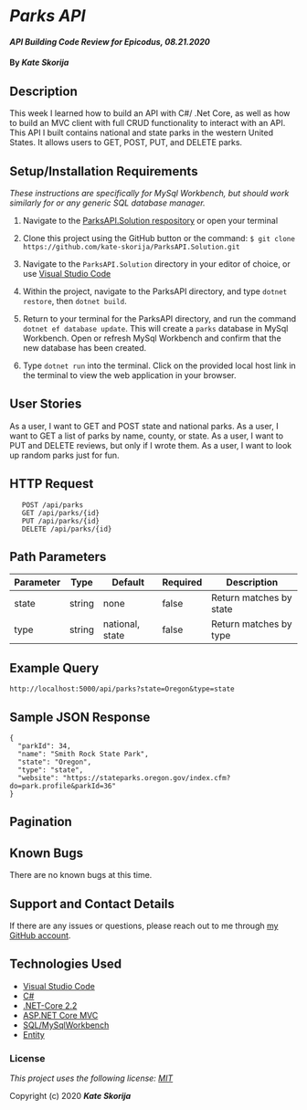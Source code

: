 # _Parks API_

#### _API Building Code Review for Epicodus, 08.21.2020_

#### By _**Kate Skorija**_



## Description

This week I learned how to build an API with C#/ .Net Core, as well as how to build an MVC client with full CRUD functionality to interact with an API. This API I built contains national and state parks in the western United States. It allows users to GET, POST, PUT, and DELETE parks.



## Setup/Installation Requirements

*_These instructions are specifically for MySql Workbench, but should work similarly for or any generic SQL database manager._* 

1.  Navigate to the [ParksAPI.Solution respository](https://github.com/kate-skorija/ParksAPI.Solution) or open your terminal

2. Clone this project using the GitHub button or the command:
`$ git clone https://github.com/kate-skorija/ParksAPI.Solution.git`

3. Navigate to the `ParksAPI.Solution` directory in your editor of choice, or use [Visual Studio Code](https://code.visualstudio.com/)

4. Within the project, navigate to the ParksAPI directory, and type `dotnet restore`, then `dotnet build`. 

5. Return to your terminal for the ParksAPI directory, and run the command `dotnet ef database update`. This will create a `parks` database in MySql Workbench. Open or refresh MySql Workbench and confirm that the new database has been created.

6. Type `dotnet run` into the terminal. Click on the provided local host link in the terminal to view the web application in your browser. 



## User Stories

As a user, I want to GET and POST state and national parks.
As a user, I want to GET a list of parks by name, county, or state.
As a user, I want to PUT and DELETE reviews, but only if I wrote them. 
As a user, I want to look up random parks just for fun.



## HTTP Request

```GET /api/parks
   POST /api/parks
   GET /api/parks/{id}
   PUT /api/parks/{id}
   DELETE /api/parks/{id}
```


## Path Parameters

| Parameter     | Type      | Default  | Required  | Description                |
| ------------- | --------- | -------- | ----------|-----------------           |
|   state       | string    | none     | false     | Return matches by state    |
|   type        | string    | national, state    | false     | Return matches by type   |



## Example Query

```
http://localhost:5000/api/parks?state=Oregon&type=state
```



## Sample JSON Response

```
{
  "parkId": 34,
  "name": "Smith Rock State Park",
  "state": "Oregon",
  "type": "state",
  "website": "https://stateparks.oregon.gov/index.cfm?do=park.profile&parkId=36"
}
```

## Pagination



## Known Bugs

There are no known bugs at this time.



## Support and Contact Details

If there are any issues or questions, please reach out to me through [my GitHub account](https://github.com/kate-skorija).



## Technologies Used

*  [Visual Studio Code](https://code.visualstudio.com/)
*  [C#](https://docs.microsoft.com/en-us/dotnet/csharp/)
*  [.NET-Core 2.2](https://dotnet.microsoft.com/download/dotnet-core/2.2)
*  [ASP.NET Core MVC](https://docs.microsoft.com/en-us/aspnet/core/mvc/overview?view=aspnetcore-3.1)
*  [SQL/MySqlWorkbench](https://docs.microsoft.com/en-us/sql/?view=sql-server-ver15)
*  [Entity](https://docs.microsoft.com/en-us/ef/)



### License

*This project uses the following license: [MIT](https://opensource.org/licenses/MIT)*

Copyright (c) 2020 **_Kate Skorija_** 